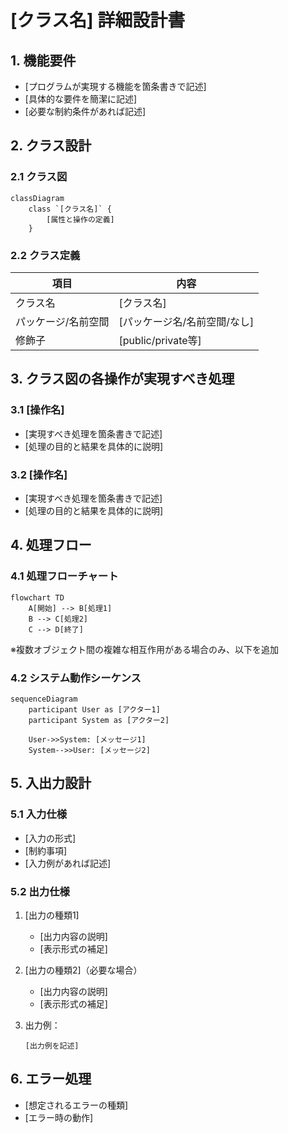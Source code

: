 # [クラス名] 詳細設計書

## 1. 機能要件

- [プログラムが実現する機能を箇条書きで記述]
- [具体的な要件を簡潔に記述]
- [必要な制約条件があれば記述]

## 2. クラス設計

### 2.1 クラス図

```mermaid
classDiagram
    class `[クラス名]` {
        [属性と操作の定義]
    }
```

### 2.2 クラス定義

| 項目 | 内容 |
|------|------|
| クラス名 | [クラス名] |
| パッケージ/名前空間 | [パッケージ名/名前空間/なし] |
| 修飾子 | [public/private等] |

## 3. クラス図の各操作が実現すべき処理

### 3.1 [操作名]

- [実現すべき処理を箇条書きで記述]
- [処理の目的と結果を具体的に説明]

### 3.2 [操作名]

- [実現すべき処理を箇条書きで記述]
- [処理の目的と結果を具体的に説明]

## 4. 処理フロー

### 4.1 処理フローチャート

```mermaid
flowchart TD
    A[開始] --> B[処理1]
    B --> C[処理2]
    C --> D[終了]
```

※複数オブジェクト間の複雑な相互作用がある場合のみ、以下を追加

### 4.2 システム動作シーケンス

```mermaid
sequenceDiagram
    participant User as [アクター1]
    participant System as [アクター2]
    
    User->>System: [メッセージ1]
    System-->>User: [メッセージ2]
```
  
## 5. 入出力設計

### 5.1 入力仕様

- [入力の形式]
- [制約事項]
- [入力例があれば記述]

### 5.2 出力仕様

1. [出力の種類1]
   - [出力内容の説明]
   - [表示形式の補足]

2. [出力の種類2]（必要な場合）
   - [出力内容の説明]
   - [表示形式の補足]

3. 出力例：

   ```text
   [出力例を記述]
   ```

## 6. エラー処理

- [想定されるエラーの種類]
- [エラー時の動作]
